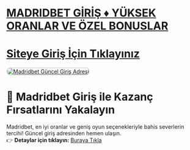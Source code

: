 #  <a href="http://t.ly/MadridBETGIRIS">MADRIDBET GİRİŞ ♦️ YÜKSEK ORANLAR VE ÖZEL BONUSLAR</a>
#  <a href="http://t.ly/MadridBETGIRIS">Siteye Giriş İçin Tıklayınız</a>

<meta charset="UTF-8">
    <meta name="viewport" content="width=device-width, initial-scale=1.0">
</head>
<body>

<a href="http://t.ly/MadridBETGIRIS" title="Madridbet Güncel Giriş">
    <img src="https://i.hizliresim.com/1d7hvuc.png" alt="Madridbet Güncel Giriş Adresi" style="max-width: 100%; border: 2px solid #ddd; border-radius: 10px;">
</a>

# 🎯 Madridbet Giriş ile Kazanç Fırsatlarını Yakalayın  

Madridbet, en iyi oranlar ve geniş oyun seçenekleriyle bahis severlerin tercihi! Güncel giriş adresinden hemen ulaşın.  
👉 **Detaylar için tıklayın:** [Buraya Tıkla](http://t.ly/MadridBETGIRIS)  

<meta name="description" content="Madridbet güncel giriş adresiyle yüksek oranlar ve özel bonuslarla kazançlı bir deneyim yaşayın. Hemen tıklayın!">
